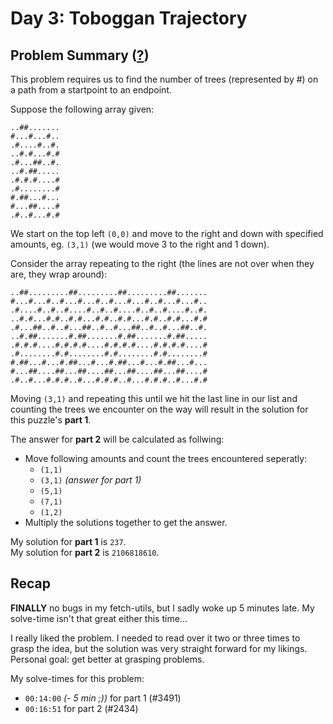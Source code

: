 # Day 3: Toboggan Trajectory
## Problem Summary ([?](https://adventofcode.com/2020/day/3))

This problem requires us to find the number of trees (represented by #) on a path from a startpoint to an endpoint.

Suppose the following array given:
```
..##.......
#...#...#..
.#....#..#.
..#.#...#.#
.#...##..#.
..#.##.....
.#.#.#....#
.#........#
#.##...#...
#...##....#
.#..#...#.#
```

We start on the top left `(0,0)` and move to the right and down with specified amounts, eg. `(3,1)` (we would move 3 to the right and 1 down).

Consider the array repeating to the right (the lines are not over when they are, they wrap around):
```
..##.........##.........##.........##.......
#...#...#..#...#...#..#...#...#..#...#...#..
.#....#..#..#....#..#..#....#..#..#....#..#.
..#.#...#.#..#.#...#.#..#.#...#.#..#.#...#.#
.#...##..#..#...##..#..#...##..#..#...##..#.
..#.##.......#.##.......#.##.......#.##.....
.#.#.#....#.#.#.#....#.#.#.#....#.#.#.#....#
.#........#.#........#.#........#.#........#
#.##...#...#.##...#...#.##...#...#.##...#...
#...##....##...##....##...##....##...##....#
.#..#...#.#.#..#...#.#.#..#...#.#.#..#...#.#
```

Moving `(3,1)` and repeating this until we hit the last line in our list and counting the trees we encounter on the way will result in the solution for this puzzle's **part 1**.

The answer for **part 2** will be calculated as follwing:
- Move following amounts and count the trees encountered seperatly:
    - `(1,1)`
    - `(3,1)` *(answer for part 1)*
    - `(5,1)`
    - `(7,1)`
    - `(1,2)`
- Multiply the solutions together to get the answer.

My solution for **part 1** is `237`.  
My solution for **part 2** is `2106818610`.

## Recap
**FINALLY** no bugs in my fetch-utils, but I sadly woke up 5 minutes late. 
My solve-time isn't that great either this time...

I really liked the problem. I needed to read over it two or three times to grasp the idea, but the solution was very straight forward for my likings.  
Personal goal: get better at grasping problems.

My solve-times for this problem:
- `00:14:00` *(- 5 min ;))* for part 1 (#3491)
- `00:16:51` for part 2 (#2434)
